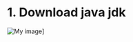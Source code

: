 # 1. Download java jdk

![My image](https://github.com/DogDogBird/Silicon-Valley_Chatting-Program/tree/master/Resource/aa.png)]